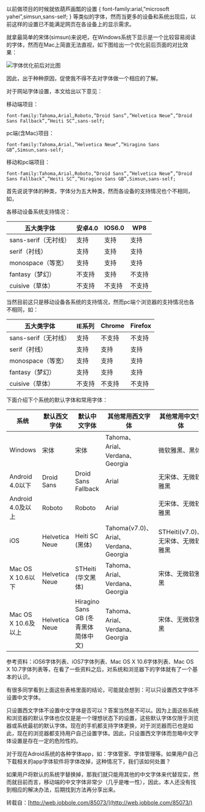 以前做项目的时候就依葫芦画瓢的设置 { font-family:arial,”microsoft yahei”,simsun,sans-self; } 等类似的字体，然而当更多的设备和系统出现后，以前这样的设置已不能满足网页在各设备上的显示需求。

就拿最简单的宋体(simsun)来说吧，在Windows系统下显示是一个比较容易阅读的字体，然而在Mac上简直无法直视，如下图给出一个优化前后页面的对比效果：

![字体优化前后对比图](http://77l54v.com1.z0.glb.clouddn.com/%E5%AF%B9%E6%AF%94%E5%9B%BE.jpg)

因此，出于种种原因，促使我不得不去对字体做一个相应的了解。

对于网站字体设置，本文给出以下意见：

移动端项目：

```
font-family:Tahoma,Arial,Roboto,”Droid Sans”,”Helvetica Neue”,”Droid Sans Fallback”,”Heiti SC”,sans-self;
```

pc端(含Mac)项目：

```
font-family:Tahoma,Arial,”Helvetica Neue“,”Hiragino Sans GB”,Simsun,sans-self;
```

移动和pc端项目：

```
font-family:Tahoma,Arial,Roboto,”Droid Sans”,”Helvetica Neue”,”Droid Sans Fallback”,”Heiti SC”,”Hiragino Sans GB”,Simsun,sans-self;
```

首先说说字体的种类，字体分为五大种类，然而各设备的支持情况也个不相同，如，

各移动设备系统支持情况：

五大类字体 | 安卓4.0 | IOS6.0 | WP8
---------- | ------- | ------ | -------
sans-serif（无衬线） | 支持 | 支持 | 支持
serif（衬线） | 支持 | 支持 | 支持
monospace（等宽） | 支持 | 支持 | 支持
fantasy（梦幻）| 不支持 | 支持 | 不支持
cuisive（草体）| 不支持 | 不支持 | 不支持
 

当然目前这只是移动设备各系统的支持情况，然而pc端个浏览器的支持情况也各不相同，如：

五大类字体	| IE系列 |	Chrome |	Firefox
---------- | ------ | ------ | ----
sans-serif（无衬线） |	支持 |	不支持 |	不支持
serif（衬线） |	支持 |	支持 |	支持
monospace（等宽） |	支持 |	支持 |	支持
fantasy（梦幻） |	支持 |	支持 |	支持
cuisive（草体） |	不支持 |	不支持 |	不支持
 

下面介绍下个系统的默认字体和常用字体：

系统 |	默认西文字体 |	默认中文字体 |	其他常用西文字体 |	其他常用中文字体
---- | ------------ | ------------ | ---------------- | -------- 
Windows |	宋体 |	宋体 |	Tahoma、Arial、Verdana、Georgia |	微软雅黑、黑体
Android 4.0以下 |	Droid Sans |	Droid Sans Fallback |	Arial |	无宋体、无微软雅黑
Android 4.0及以上 |	Roboto |	Roboto |	Arial |	无宋体、无微软雅黑
iOS |	Helvetica Neue |	Heiti SC (黑体) |	Tahoma(v7.0)、Arial、Verdana、Georgia |	STHeiti(v7.0)、无宋体、无微软雅黑
Mac OS X 10.6以下 |	Helvetica Neue |	STHeiti (华文黑体) |	Tahoma、Arial、Verdana、Georgia |	宋体、无微软雅黑
Mac OS X 10.6及以上 |	Helvetica Neue |	Hiragino Sans GB  (冬青黑体简体中文) |	Tahoma、Arial、Verdana、Georgia |	宋体、无微软雅黑

参考资料：iOS6字体列表、iOS7字体列表、Mac OS X  10.6字体列表、Mac OS X 10.7字体列表等，在看了一些资料之后，对系统和浏览器下的字体就有了一个基本的认识。

有很多同学看到上面这些表格里面的结论，可能就会想到：可以只设置西文字体不设置中文字体。

只设置西文字体不设置中文字体是否可以？答案当然是不可以。因为上面这些系统和浏览器的默认字体也仅仅是是一个理想状态下的设置，这些默认字体仅限于浏览器或系统最初的默认字体。现在的手机都支持字体更换，对于浏览器而已也是如此，现在的浏览器都支持用户自己设置字体。因此，只设置西文字体而忽略中文字体设置是存在一定的危险性的。

对于现在Adroid系统的各种字体app，如：字体管家、字体管理等。如果用户自己下载相关的app字体软件将字体改掉，这种情况下，我们该如何处置？

如果用户将默认的系统字替换掉，那我们就只能用其他的中文字体来代替现实，然而就目前而言，移动端的中文字体非常少（几乎是唯一性），因此，本人还没有找到相应的解决办法，后期找到方法再分享出来。

转载自：[http://web.jobbole.com/85073/](http://web.jobbole.com/85073/)

